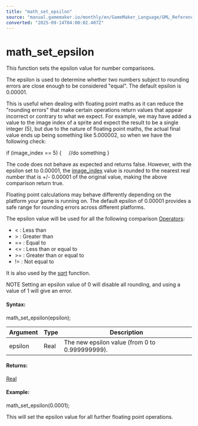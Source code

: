 ```yaml
---
title: "math_set_epsilon"
source: "manual.gamemaker.io/monthly/en/GameMaker_Language/GML_Reference/Maths_And_Numbers/Number_Functions/math_set_epsilon.htm"
converted: "2025-09-14T04:00:02.407Z"
---
```


# math\_set\_epsilon

This function sets the epsilon value for number comparisons.

The epsilon is used to determine whether two numbers subject to rounding errors are close enough to be considered "equal". The default epsilon is 0.00001.

This is useful when dealing with floating point maths as it can reduce the "rounding errors" that make certain operations return values that appear incorrect or contrary to what we expect. For example, we may have added a value to the image index of a sprite and expect the result to be a single integer (5), but due to the nature of floating point maths, the actual final value ends up being something like 5.000002, so when we have the following check:

if (image\_index == 5)
{
    //do something
}

The code does not behave as expected and returns false. However, with the epsilon set to 0.00001, the [image\_index](../../Asset_Management/Sprites/Sprite_Instance_Variables/image_index.md) value is rounded to the nearest real number that is +/- 0.00001 of the original value, making the above comparison return true.

Floating point calculations may behave differently depending on the platform your game is running on. The default epsilon of 0.00001 provides a safe range for rounding errors across different platforms.

The epsilon value will be used for all the following comparison [Operators](../../../../../../../GameMaker_Language/GML_Overview/Expressions_And_Operators.md):

-   < : Less than
-   \> : Greater than
-   \== : Equal to
-   <= : Less than or equal to
-   \>= : Greater than or equal to
-   != : Not equal to

It is also used by the [sqrt](sqrt.md) function.

NOTE Setting an epsilon value of 0 will disable all rounding, and using a value of 1 will give an error.

#### Syntax:

math\_set\_epsilon(epsilon);

| Argument | Type | Description |
| --- | --- | --- |
| epsilon | Real | The new epsilon value (from 0 to 0.999999999). |

#### Returns:

[Real](../../../../../../../GameMaker_Language/GML_Overview/Data_Types.md)

#### Example:

math\_set\_epsilon(0.0001);

This will set the epsilon value for all further floating point operations.
